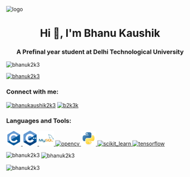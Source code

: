 ![logo](https://github.com/bhanuk2k3/bhanuk2k3/blob/main/Banner.jpg)
<h1 align="center">Hi 👋, I'm Bhanu Kaushik</h1>
<h3 align="center">A Prefinal year student at Delhi Technological University</h3>

<p align="left"> <img src="https://komarev.com/ghpvc/?username=bhanuk2k3&label=Profile%20views&color=0e75b6&style=flat" alt="bhanuk2k3" /> </p>

<p align="left"> <a href="https://github.com/ryo-ma/github-profile-trophy"><img src="https://github-profile-trophy.vercel.app/?username=bhanuk2k3" alt="bhanuk2k3" /></a> </p>

<h3 align="left">Connect with me:</h3>
<p align="left">
<a href="https://linkedin.com/in/bhanukaushik2k3" target="blank"><img align="center" src="https://raw.githubusercontent.com/rahuldkjain/github-profile-readme-generator/master/src/images/icons/Social/linked-in-alt.svg" alt="bhanukaushik2k3" height="30" width="40" /></a>
<a href="https://www.leetcode.com/b2k3k" target="blank"><img align="center" src="https://raw.githubusercontent.com/rahuldkjain/github-profile-readme-generator/master/src/images/icons/Social/leet-code.svg" alt="b2k3k" height="30" width="40" /></a>
</p>

<h3 align="left">Languages and Tools:</h3>
<p align="left"> <a href="https://www.cprogramming.com/" target="_blank" rel="noreferrer"> <img src="https://raw.githubusercontent.com/devicons/devicon/master/icons/c/c-original.svg" alt="c" width="40" height="40"/> </a> <a href="https://www.w3schools.com/cpp/" target="_blank" rel="noreferrer"> <img src="https://raw.githubusercontent.com/devicons/devicon/master/icons/cplusplus/cplusplus-original.svg" alt="cplusplus" width="40" height="40"/> </a> <a href="https://www.mysql.com/" target="_blank" rel="noreferrer"> <img src="https://raw.githubusercontent.com/devicons/devicon/master/icons/mysql/mysql-original-wordmark.svg" alt="mysql" width="40" height="40"/> </a> <a href="https://opencv.org/" target="_blank" rel="noreferrer"> <img src="https://www.vectorlogo.zone/logos/opencv/opencv-icon.svg" alt="opencv" width="40" height="40"/> </a> <a href="https://www.python.org" target="_blank" rel="noreferrer"> <img src="https://raw.githubusercontent.com/devicons/devicon/master/icons/python/python-original.svg" alt="python" width="40" height="40"/> </a> <a href="https://scikit-learn.org/" target="_blank" rel="noreferrer"> <img src="https://upload.wikimedia.org/wikipedia/commons/0/05/Scikit_learn_logo_small.svg" alt="scikit_learn" width="40" height="40"/> </a> <a href="https://www.tensorflow.org" target="_blank" rel="noreferrer"> <img src="https://www.vectorlogo.zone/logos/tensorflow/tensorflow-icon.svg" alt="tensorflow" width="40" height="40"/> </a> </p>

<p><img align="left" src="https://github-readme-stats.vercel.app/api/top-langs?username=bhanuk2k3&show_icons=true&locale=en&layout=compact" alt="bhanuk2k3" /></p>

<p>&nbsp;<img align="center" src="https://github-readme-stats.vercel.app/api?username=bhanuk2k3&show_icons=true&locale=en" alt="bhanuk2k3" /></p>

<p><img align="center" src="https://github-readme-streak-stats.herokuapp.com/?user=bhanuk2k3&" alt="bhanuk2k3" /></p>
